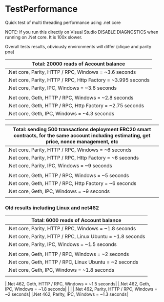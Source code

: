 # TestPerformance

Quick test of multi threading performance using .net core

NOTE: If you run this directly on Visual Studio DISABLE DIAGNOSTICS when running on .Net core. It is 100x slower.

Overall tests results, obviously environments will differ (clique and parity poa)

|Total: 20000 reads of Account balance|
|---|
|.Net core, Parity, HTTP / RPC, Windows = ~3.6 seconds|
|.Net core, Parity, HTTP / RPC, Http Factory = ~3.995 seconds|
|.Net core, Parity, IPC, Windows = ~3.6 seconds|
| |
|.Net core, Geth, HTTP / RPC, Windows = ~2.8 seconds|
|.Net core, Geth, HTTP / RPC, Http Factory = ~2.75 seconds|
|.Net core, Geth, IPC, Windows = ~4.3 seconds|
| |



|Total: sending 500 transactions deployment ERC20 smart contracts, for the same account including estimating, get price, nonce management, etc|
|---|
|.Net core, Parity, HTTP / RPC, Windows = ~6 seconds|
|.Net core, Parity, HTTP / RPC, Http Factory = ~6 seconds|
|.Net core, Parity, IPC, Windows = ~9 seconds|
| |
|.Net core, Geth, HTTP / RPC, Windows = ~5 seconds|
|.Net core, Geth, HTTP / RPC, Http Factory = ~6 seconds|
|.Net core, Geth, IPC, Windows = ~9 seconds|
| |



### Old results including Linux and net462
|Total: 6000 reads of Account balance|
|---|
|.Net core, Parity, HTTP / RPC, Windows = ~1.8 seconds|
|.Net core, Parity, HTTP / RPC, Linux Ubuntu = ~1.8 seconds|
|.Net core, Parity, IPC, Windows = ~1.5 seconds|
| |
|.Net core, Geth, HTTP / RPC, Windows = ~2 seconds|
|.Net core, Geth, HTTP / RPC, Linux Ubuntu = ~2 seconds|
|.Net core, Geth, IPC, Windows = ~1.8 seconds|
| |


|.Net 462, Geth, HTTP / RPC, Windows = ~1.5 seconds|
|.Net 462, Geth, IPC, Windows = ~1.8 seconds|
| |
|.Net 462, Parity, HTTP / RPC, Windows = ~2 seconds|
|.Net 462, Parity, IPC, Windows = ~1.3 seconds|




